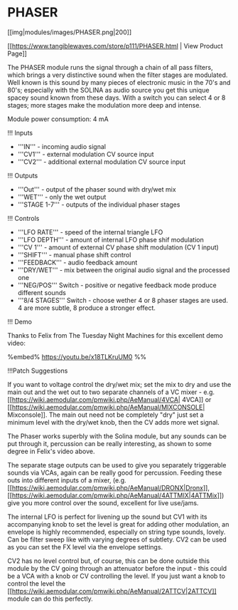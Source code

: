 # PHASER
[[img|modules/images/PHASER.png|200]]

[[https://www.tangiblewaves.com/store/p111/PHASER.html | View Product Page]]

The PHASER module runs the signal through a chain of all pass filters, which brings a very distinctive sound when the filter stages are modulated. Well known is this sound by many pieces of electronic music in the 70's and 80's; especially with the SOLINA as audio source you get this unique spacey sound known from these days. With a switch you can select 4 or 8 stages; more stages make the modulation more deep and intense.


Module power consumption: 4 mA

!!! Inputs
* '''IN''' - incoming audio signal
* '''CV1''' - external modulation CV source input
* '''CV2''' - additional external modulation CV source input

 
!!! Outputs
* '''Out''' - output of the phaser sound with dry/wet mix
* '''WET''' - only the wet output
* '''STAGE 1-7''' - outputs of the individual phaser stages
 
!!! Controls
* '''LFO RATE''' - speed of the internal triangle LFO
* '''LFO DEPTH''' - amount of internal LFO phase shif modulation
* '''CV 1''' - amount of external CV phase shift modulation (CV 1 input)
* '''SHIFT''' - manual phase shift control
* '''FEEDBACK''' - audio feedback amount
* '''DRY/WET''' - mix between the original audio signal and the processed one
* '''NEG/POS''' Switch - positive or negative feedback mode produce different sounds
* '''8/4 STAGES''' Switch - choose wether 4 or 8 phaser stages are used. 4 are more subtle, 8 produce a stronger effect.
 
!!! Demo

Thanks to Felix from The Tuesday Night Machines for this excellent demo video:

%embed% https://youtu.be/x18TLKruUM0 %%

!!!Patch Suggestions

If you want to voltage control the dry/wet mix; set the mix to dry and use the main out and the wet out to two separate channels of a VC mixer - e.g. [[https://wiki.aemodular.com/pmwiki.php/AeManual/4VCA| 4VCA]] or [[https://wiki.aemodular.com/pmwiki.php/AeManual/MIXCONSOLE| Mixconsole]].  The main out need not be completely "dry" just set a minimum level with the dry/wet knob, then the CV adds more wet signal.

The Phaser works superbly with the Solina module, but any sounds can be put through it, percussion can be really interesting, as shown to some degree in Felix's video above.

The separate stage outputs can be used to give you separately triggerable sounds via VCAs, again can be really good for percussion. Feeding these outs into different inputs of a mixer, (e.g. [[https://wiki.aemodular.com/pmwiki.php/AeManual/DRONX|Dronx]], [[https://wiki.aemodular.com/pmwiki.php/AeManual/4ATTMIX|4ATTMix]]) give you more control over the sound, excellent for live use/jams.

The internal LFO is perfect for livening up the sound but CV1 with its accompanying knob to set the level is great for adding other modulation, an envelope is highly recommended, especially on string type sounds, lovely. Can be filter sweep like with varying degrees of subtlety. CV2 can be used as you can set the FX level via the envelope settings.

CV2 has no level control but, of course, this can be done outside this module by the CV going through an attenuator before the input - this could be a VCA with a knob or CV controlling the level.  If you just want a knob to control the level the [[https://wiki.aemodular.com/pmwiki.php/AeManual/2ATTCV|2ATTCV]] module can do this perfectly. 
